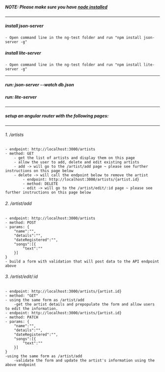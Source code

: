 ##### NOTE: Please make sure you have [node installed](https://nodejs.org/en/)
****

##### install json-server
    - Open command line in the ng-test folder and run "npm install json-server -g"
##### install lite-server
    - Open command line in the ng-test folder and run "npm install lite-server -g"
____
##### run: json-server --watch db.json
##### run: lite-server
____

##### setup an angular router with the following pages:
____

###### 1.  /artists
    - endpoint: http://localhost:3000/artists
    - method: GET
        - get the list of artists and display them on this page
        - allow the user to add, delete and edit existing artists
        - add -> will go to the /artist/add page ~ please see further instructions on this page below
        - delete -> will call the endpoint below to remove the artist
            - endpoint: http://localhost:3000/artists/{artist.id}
            - method: DELETE
            - edit -> will go to the /artist/edit/:id page ~ please see further instructions on this page below



###### 2.  /artist/add
    - endpoint: http://localhost:3000/artists
    - method: POST
    - params: {
        "name":"",
        "details":"",
        "dateRegistered":"",
        "songs":[{
            "text":""
        }]
    }
    - build a form with validation that will post data to the API endpoint above


###### 3.  /artist/edit/:id
    - endpoint: http://localhost:3000/artists/{artist.id}
    - method: "GET"
    - using the same form as /artist/add
        -get the artist details and prepopulate the form and allow users to edit the information.
    - endpoint: http://localhost:3000/artists/{artist.id}
    - method: PATCH
    - params: {
        "name":"",
        "details":"",
        "dateRegistered":"",
        "songs":[{
            "text":""
        }]
    }
    -using the same form as /artist/add
        -validate the form and update the artist's information using the above endpoint